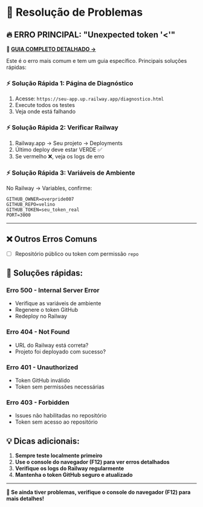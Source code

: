 # 🚨 Resolução de Problemas

## 🔥 **ERRO PRINCIPAL: "Unexpected token '<'"**

**📖 [GUIA COMPLETO DETALHADO →](ERRO_UNEXPECTED_TOKEN.md)**

Este é o erro mais comum e tem um guia específico. Principais soluções rápidas:

### ⚡ **Solução Rápida 1: Página de Diagnóstico**
1. Acesse: `https://seu-app.up.railway.app/diagnostico.html`
2. Execute todos os testes
3. Veja onde está falhando

### ⚡ **Solução Rápida 2: Verificar Railway**
1. Railway.app → Seu projeto → Deployments
2. Último deploy deve estar VERDE ✅
3. Se vermelho ❌, veja os logs de erro

### ⚡ **Solução Rápida 3: Variáveis de Ambiente**
No Railway → Variables, confirme:
```
GITHUB_OWNER=overpride007
GITHUB_REPO=velino  
GITHUB_TOKEN=seu_token_real
PORT=3000
```

---

## ❌ **Outros Erros Comuns**
- [ ] Repositório público ou token com permissão `repo`

## 🔧 **Soluções rápidas:**

### **Erro 500 - Internal Server Error**
- Verifique as variáveis de ambiente
- Regenere o token GitHub
- Redeploy no Railway

### **Erro 404 - Not Found**
- URL do Railway está correta?
- Projeto foi deployado com sucesso?

### **Erro 401 - Unauthorized**
- Token GitHub inválido
- Token sem permissões necessárias

### **Erro 403 - Forbidden**
- Issues não habilitadas no repositório
- Token sem acesso ao repositório

## 💡 **Dicas adicionais:**

1. **Sempre teste localmente primeiro**
2. **Use o console do navegador (F12) para ver erros detalhados**
3. **Verifique os logs do Railway regularmente**
4. **Mantenha o token GitHub seguro e atualizado**

---

**🚀 Se ainda tiver problemas, verifique o console do navegador (F12) para mais detalhes!**
